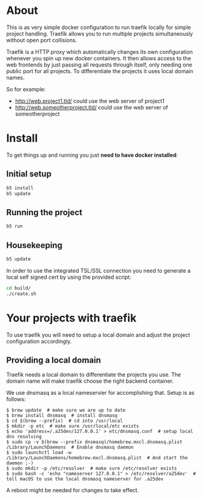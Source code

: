 # About

This is as very simple docker configuration to run traefik locally for simple
project handling. Traefik allows you to run multiple projects simultaneously
without open port collisions.

Traefik is a HTTP proxy which automatically changes
its own configuration whenever you spin up new docker containers. It then allows access
to the web frontends by just passing all requests through itself, only needing one
public port for all projects. To differentiate the projects it uses local domain names.

So for example:
* http://web.project1.tld/ could use the web server of project1
* http://web.someotherproject.tld/ could use the web server of someotherproject

# Install

To get things up and running you just **need to have docker installed**:

## Initial setup

```bash
b5 install
b5 update
```

## Running the project

```bash
b5 run
```

## Housekeeping

```bash
b5 update
```

In order to use the integrated TSL/SSL connection you need to generate a local
self signed cert by using the provided script:

```bash
cd build/
./create.sh
```


# Your projects with traefik

To use traefik you will need to setup a local domain and adjust the project
configuration accordingly.

## Providing a local domain

Traefik needs a local domain to differentiate the projects you use. The domain name
will make traefik choose the right backend container.

We use dnsmasq as a local nameservier for accomplishing that. Setup is as follows:
```shell
$ brew update  # make sure we are up to date
$ brew install dnsmasq  # install dnsmasq
$ cd $(brew --prefix)  # cd into /usr/local
$ mkdir -p etc  # make sure /usr/local/etc exists
$ echo 'address=/.a25dev/127.0.0.1' > etc/dnsmasq.conf  # setup local dns resolving
$ sudo cp -v $(brew --prefix dnsmasq)/homebrew.mxcl.dnsmasq.plist /Library/LaunchDaemons  # Enable dnsmasq daemon
$ sudo launchctl load -w /Library/LaunchDaemons/homebrew.mxcl.dnsmasq.plist  # And start the daemon ;-)
$ sudo mkdir -p /etc/resolver  # make sure /etc/resolver exists
$ sudo bash -c 'echo "nameserver 127.0.0.1" > /etc/resolver/a25dev'  # tell macOS to use the local dnsmasq nameserver for .a25dev
```

A reboot might be needed for changes to take effect.

